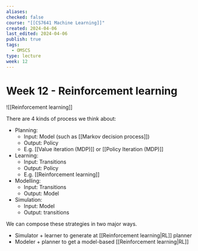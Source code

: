 ```yaml
---
aliases: 
checked: false
course: "[[CS7641 Machine Learning]]"
created: 2024-04-06
last_edited: 2024-04-06
publish: true
tags:
  - OMSCS
type: lecture
week: 12
---
```

# Week 12 - Reinforcement learning

![[Reinforcement learning]]

There are 4 kinds of process we think about: 
- Planning:
	- Input: Model (such as [[Markov decision process]])
	- Output: Policy
	- E.g. [[Value iteration (MDP)]] or [[Policy Iteration (MDP)]]
- Learning:
	- Input: Transitions
	- Output: Policy
	- E.g. [[Reinforcement learning]]
- Modelling:
	- Input: Transitions
	- Output: Model
- Simulation:
	- Input: Model
	- Output: transitions

We can compose these strategies in two major ways.
- Simulator + learner to generate at [[Reinforcement learning|RL]] planner
- Modeler + planner to get a model-based [[Reinforcement learning|RL]]


